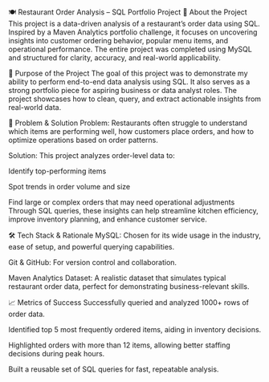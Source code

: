 🍽️ Restaurant Order Analysis – SQL Portfolio Project
📌 About the Project
This project is a data-driven analysis of a restaurant’s order data using SQL. Inspired by a Maven Analytics portfolio challenge, it focuses on uncovering insights into customer ordering behavior, popular menu items, and operational performance. The entire project was completed using MySQL and structured for clarity, accuracy, and real-world applicability.

🎯 Purpose of the Project
The goal of this project was to demonstrate my ability to perform end-to-end data analysis using SQL. It also serves as a strong portfolio piece for aspiring business or data analyst roles. The project showcases how to clean, query, and extract actionable insights from real-world data.

🧩 Problem & Solution
Problem: Restaurants often struggle to understand which items are performing well, how customers place orders, and how to optimize operations based on order patterns.

Solution: This project analyzes order-level data to:

Identify top-performing items

Spot trends in order volume and size

Find large or complex orders that may need operational adjustments
Through SQL queries, these insights can help streamline kitchen efficiency, improve inventory planning, and enhance customer service.

🛠️ Tech Stack & Rationale
MySQL: Chosen for its wide usage in the industry, ease of setup, and powerful querying capabilities.

Git & GitHub: For version control and collaboration.

Maven Analytics Dataset: A realistic dataset that simulates typical restaurant order data, perfect for demonstrating business-relevant skills.

📈 Metrics of Success
Successfully queried and analyzed 1000+ rows of order data.

Identified top 5 most frequently ordered items, aiding in inventory decisions.

Highlighted orders with more than 12 items, allowing better staffing decisions during peak hours.

Built a reusable set of SQL queries for fast, repeatable analysis.
